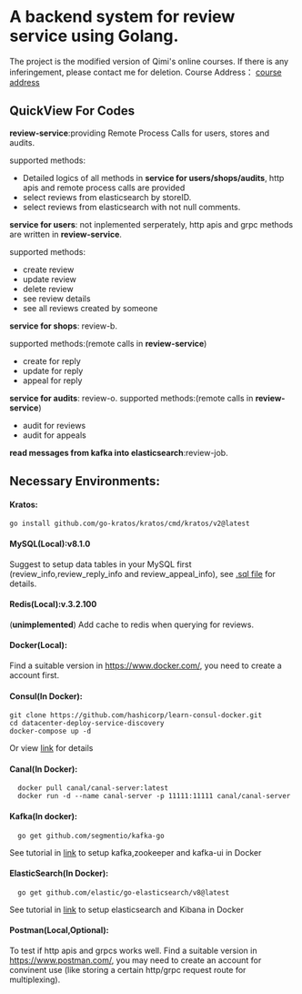 # A backend system for review service using Golang.
The project is the modified version of Qimi's online courses. If there is any inferingement, please contact me for deletion.
Course Address： [course address](https://study.163.com/course/courseMain.htm?courseId=1212937804)
## QuickView For Codes
**review-service**:providing Remote Process Calls for users, stores and audits.

supported methods:
- Detailed logics of all methods in **service for users/shops/audits**, http apis and remote process calls are provided
- select reviews from elasticsearch by storeID.
- select reviews from elasticsearch with not null comments.
 
**service for users**: not inplemented serperately, http apis and grpc methods are written in **review-service**.

supported methods:
- create review
- update review
- delete review
- see review details
- see all reviews created by someone

**service for shops**: review-b.

supported methods:(remote calls in **review-service**)
- create for reply
- update for reply
- appeal for reply

**service for audits**: review-o.
supported methods:(remote calls in **review-service**)
- audit for reviews
- audit for appeals

**read messages from kafka into elasticsearch**:review-job.

## Necessary Environments:
#### Kratos:
  ```
  go install github.com/go-kratos/kratos/cmd/kratos/v2@latest
  ```
#### MySQL(Local):v8.1.0
Suggest to setup data tables in your MySQL first (review_info,review_reply_info and review_appeal_info), see [.sql file](https://github.com/MysteriousX0214/Review-Service/blob/master/review-service/review.sql) for details.  
#### Redis(Local):v.3.2.100
(**unimplemented**) Add cache to redis when querying for reviews.
#### Docker(Local): 
Find a suitable version in https://www.docker.com/, you need to create a account first.
#### Consul(In Docker):
```
git clone https://github.com/hashicorp/learn-consul-docker.git
cd datacenter-deploy-service-discovery
docker-compose up -d
```
Or view [link](https://www.liwenzhou.com/posts/Go/consul/) for details
#### Canal(In Docker): 
```
  docker pull canal/canal-server:latest
  docker run -d --name canal-server -p 11111:11111 canal/canal-server
```
#### Kafka(In docker):
```
  go get github.com/segmentio/kafka-go
```
See tutorial in [link](https://www.liwenzhou.com/posts/Go/kafka-go/) to setup kafka,zookeeper and kafka-ui in Docker
#### ElasticSearch(In Docker):
```
  go get github.com/elastic/go-elasticsearch/v8@latest
```
See tutorial in [link](https://www.liwenzhou.com/posts/Go/elasticsearch/) to setup elasticsearch and Kibana in Docker
#### Postman(Local,Optional):
To test if http apis and grpcs works well.
Find a suitable version in https://www.postman.com/, you may need to create an account for convinent use (like storing a certain http/grpc request route for multiplexing).
